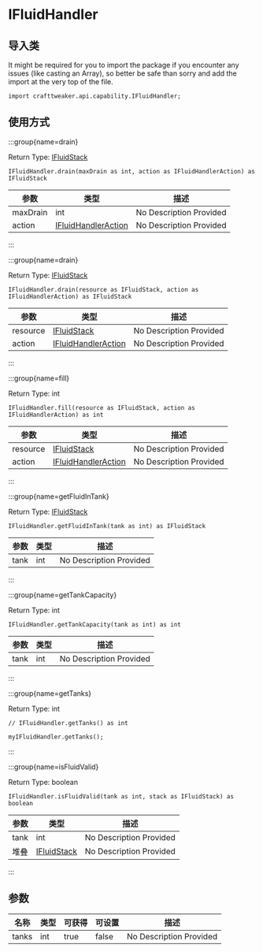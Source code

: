 # IFluidHandler

## 导入类

It might be required for you to import the package if you encounter any issues (like casting an Array), so better be safe than sorry and add the import at the very top of the file.
```zenscript
import crafttweaker.api.capability.IFluidHandler;
```


## 使用方式

:::group{name=drain}

Return Type: [IFluidStack](/vanilla/api/fluid/IFluidStack)

```zenscript
IFluidHandler.drain(maxDrain as int, action as IFluidHandlerAction) as IFluidStack
```

| 参数       | 类型                                                                 | 描述                      |
| -------- | ------------------------------------------------------------------ | ----------------------- |
| maxDrain | int                                                                | No Description Provided |
| action   | [IFluidHandlerAction](/vanilla/api/capability/IFluidHandlerAction) | No Description Provided |


:::

:::group{name=drain}

Return Type: [IFluidStack](/vanilla/api/fluid/IFluidStack)

```zenscript
IFluidHandler.drain(resource as IFluidStack, action as IFluidHandlerAction) as IFluidStack
```

| 参数       | 类型                                                                 | 描述                      |
| -------- | ------------------------------------------------------------------ | ----------------------- |
| resource | [IFluidStack](/vanilla/api/fluid/IFluidStack)                      | No Description Provided |
| action   | [IFluidHandlerAction](/vanilla/api/capability/IFluidHandlerAction) | No Description Provided |


:::

:::group{name=fill}

Return Type: int

```zenscript
IFluidHandler.fill(resource as IFluidStack, action as IFluidHandlerAction) as int
```

| 参数       | 类型                                                                 | 描述                      |
| -------- | ------------------------------------------------------------------ | ----------------------- |
| resource | [IFluidStack](/vanilla/api/fluid/IFluidStack)                      | No Description Provided |
| action   | [IFluidHandlerAction](/vanilla/api/capability/IFluidHandlerAction) | No Description Provided |


:::

:::group{name=getFluidInTank}

Return Type: [IFluidStack](/vanilla/api/fluid/IFluidStack)

```zenscript
IFluidHandler.getFluidInTank(tank as int) as IFluidStack
```

| 参数   | 类型  | 描述                      |
| ---- | --- | ----------------------- |
| tank | int | No Description Provided |


:::

:::group{name=getTankCapacity}

Return Type: int

```zenscript
IFluidHandler.getTankCapacity(tank as int) as int
```

| 参数   | 类型  | 描述                      |
| ---- | --- | ----------------------- |
| tank | int | No Description Provided |


:::

:::group{name=getTanks}

Return Type: int

```zenscript
// IFluidHandler.getTanks() as int

myIFluidHandler.getTanks();
```

:::

:::group{name=isFluidValid}

Return Type: boolean

```zenscript
IFluidHandler.isFluidValid(tank as int, stack as IFluidStack) as boolean
```

| 参数   | 类型                                            | 描述                      |
| ---- | --------------------------------------------- | ----------------------- |
| tank | int                                           | No Description Provided |
| 堆叠   | [IFluidStack](/vanilla/api/fluid/IFluidStack) | No Description Provided |


:::


## 参数

| 名称    | 类型  | 可获得  | 可设置   | 描述                      |
| ----- | --- | ---- | ----- | ----------------------- |
| tanks | int | true | false | No Description Provided |

